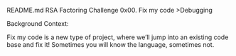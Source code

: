 README.md
RSA Factoring Challenge 0x00. Fix my code >Debugging

Background Context:

Fix my code is a new type of project, where we’ll jump into an existing code base and fix it! Sometimes you will know the language, sometimes not.